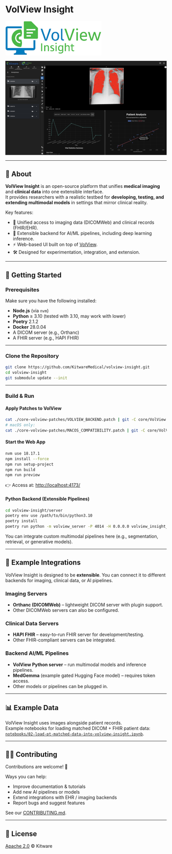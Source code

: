 # VolView Insight

<img src="volview-insight/resources/logo-remove-bg.png" alt="VolView Insight logo" width="300"/>

![VolView Insight Screenshot](./volview-insight/resources/example_screenshot.jpg)

---

## 📖 About

**VolView Insight** is an open-source platform that unifies **medical imaging** and **clinical data** into one extensible interface.  
It provides researchers with a realistic testbed for **developing, testing, and extending multimodal models** in settings that mirror clinical reality.  

Key features:
- 🔬 Unified access to imaging data (DICOMWeb) and clinical records (FHIR/EHR).  
- 🧠 Extensible backend for AI/ML pipelines, including deep learning inference.  
- ⚡ Web-based UI built on top of [VolView](https://github.com/KitwareMedical/VolView).  
- 🛠️ Designed for experimentation, integration, and extension.  

---

## 🚀 Getting Started

### Prerequisites
Make sure you have the following installed:
- **Node.js** (via `nvm`)  
- **Python** ≥ 3.10 (tested with 3.10, may work with lower)  
- **Poetry** 2.1.2  
- **Docker** 28.0.04  
- A DICOM server (e.g., Orthanc)  
- A FHIR server (e.g., HAPI FHIR)  

---

### Clone the Repository

```bash
git clone https://github.com/KitwareMedical/volview-insight.git
cd volview-insight
git submodule update --init
```

---

### Build & Run

#### Apply Patches to VolView
```bash
cat ./core-volview-patches/VOLVIEW_BACKEND.patch | git -C core/VolView apply
# macOS only:
cat ./core-volview-patches/MACOS_COMPATIBILITY.patch | git -C core/VolView apply
```

#### Start the Web App
```bash
nvm use 18.17.1
npm install --force
npm run setup-project
npm run build
npm run preview
```
👉 Access at: [http://localhost:4173/](http://localhost:4173/)

#### Python Backend (Extensible Pipelines)
```bash
cd volview-insight/server
poetry env use /path/to/bin/python3.10
poetry install
poetry run python -m volview_server -P 4014 -H 0.0.0.0 volview_insight_methods.py
```

You can integrate custom multimodal pipelines here (e.g., segmentation, retrieval, or generative models).  

---

## 🔌 Example Integrations

VolView Insight is designed to be **extensible**. You can connect it to different backends for imaging, clinical data, or AI pipelines.  

### Imaging Servers
- **Orthanc (DICOMWeb)** – lightweight DICOM server with plugin support.  
- Other DICOMWeb servers can also be configured.  

### Clinical Data Servers
- **HAPI FHIR** – easy-to-run FHIR server for development/testing.  
- Other FHIR-compliant servers can be integrated.  

### Backend AI/ML Pipelines
- **VolView Python server** – run multimodal models and inference pipelines.  
- **MedGemma** (example gated Hugging Face model) – requires token access.  
- Other models or pipelines can be plugged in.  

---

## 📊 Example Data

VolView Insight uses images alongside patient records.  
Example notebooks for loading matched DICOM + FHIR patient data:  
[`notebooks/02-load-pt-matched-data-into-volview-insight.ipynb`](./notebooks/02-load-pt-matched-data-into-volview-insight.ipynb).  

---

## 🧑‍💻 Contributing

Contributions are welcome! 🎉  

Ways you can help:
- Improve documentation & tutorials  
- Add new AI pipelines or models  
- Extend integrations with EHR / imaging backends  
- Report bugs and suggest features  

See our [CONTRIBUTING.md](./CONTRIBUTING.md).  

---

## 📜 License

[Apache 2.0](./LICENSE) © Kitware  
